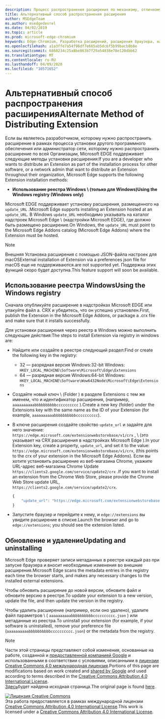 ```yaml
---
description: Процесс распространения расширения по механизму, отличному от проверенных хранилищ
title: Альтернативный способ распространения расширения
author: MSEdgeTeam
ms.author: msedgedevrel
ms.date: 04/02/2019
ms.topic: article
ms.prod: microsoft-edge-chromium
keywords: Edge-Chromium, Разработка расширений, расширения браузера, надстройки, центр партнера, разработчик
ms.openlocfilehash: a1a3ffe7a54f96df7e665ab5dc6f5b99bacb8b8e
ms.sourcegitcommit: 6860234c25a8be863b7f29a54838e78e120dbb62
ms.translationtype: MT
ms.contentlocale: ru-RU
ms.lasthandoff: 04/09/2020
ms.locfileid: "10571652"
---
```

# <span data-ttu-id="0e05e-104">Альтернативный способ распространения расширения</span><span class="sxs-lookup"><span data-stu-id="0e05e-104">Alternate Method of Distributing Extension</span></span>  

<span data-ttu-id="0e05e-105">Если вы являетесь разработчиком, которому нужно распространить расширение в рамках процесса установки другого программного обеспечения или администратор сети, которому нужно распространить расширение по всей Организации, Microsoft EDGE поддерживает следующие методы установки расширения:</span><span class="sxs-lookup"><span data-stu-id="0e05e-105">If you are a developer who wants to distribute an Extension as part of the installation process for other software, or a network admin that want to distribute an Extension throughout their organization, Microsoft Edge supports the following Extension installation methods:</span></span>  

*   **<span data-ttu-id="0e05e-106">Использование реестра Windows \ (только для Windows)</span><span class="sxs-lookup"><span data-stu-id="0e05e-106">Using the Windows registry \(Windows only\)</span></span>**  

<span data-ttu-id="0e05e-107">Microsoft EDGE поддерживает установку расширения, размещенного на `update_URL` .</span><span class="sxs-lookup"><span data-stu-id="0e05e-107">Microsoft Edge supports installing an Extension hosted at an `update_URL`.</span></span>  <span data-ttu-id="0e05e-108">В Windows `update_URL` необходимо указывать на каталог надстроек Microsoft Edge \ (надстройки Microsoft EDGE), где должно быть размещено расширение.</span><span class="sxs-lookup"><span data-stu-id="0e05e-108">On Windows, the `update_URL` must point to the Microsoft Edge Addons catalog \(Microsoft Edge Addons\) where the Extension must be hosted.</span></span>  

> [!NOTE]
> <span data-ttu-id="0e05e-109">Внешняя Установка расширения с помощью JSON-файла настроек для macOS</span><span class="sxs-lookup"><span data-stu-id="0e05e-109">External installation of Extension via a preferences json file for macOS</span></span> <!--and Linux--> <span data-ttu-id="0e05e-110">еще не поддерживаются.</span><span class="sxs-lookup"><span data-stu-id="0e05e-110">are not supported yet.</span></span>  <span data-ttu-id="0e05e-111">Поддержка этих функций скоро будет доступна.</span><span class="sxs-lookup"><span data-stu-id="0e05e-111">This feature support will soon be available.</span></span>

## <span data-ttu-id="0e05e-112">Использование реестра Windows</span><span class="sxs-lookup"><span data-stu-id="0e05e-112">Using the Windows registry</span></span>  

<span data-ttu-id="0e05e-113">Сначала опубликуйте расширение в надстройках Microsoft EDGE или упакуйте файл a. CRX и убедитесь, что он успешно установлен.</span><span class="sxs-lookup"><span data-stu-id="0e05e-113">First, publish the Extension in the Microsoft Edge Addons, or package a .crx file and make sure that it installs successfully.</span></span>  

<span data-ttu-id="0e05e-114">Для установки расширения через реестр в Windows можно выполнить следующие действия:</span><span class="sxs-lookup"><span data-stu-id="0e05e-114">The steps to install Extension via registry in windows are:</span></span>  

*   <span data-ttu-id="0e05e-115">Найдите или создайте в реестре следующий раздел:</span><span class="sxs-lookup"><span data-stu-id="0e05e-115">Find or create the following key in the registry:</span></span>  
    *   <span data-ttu-id="0e05e-116">32 — разрядная версия Windows:</span><span class="sxs-lookup"><span data-stu-id="0e05e-116">32-bit Windows:</span></span>  `HKEY_LOCAL_MACHINE\Software\Microsoft\Edge\Extensions`  
    *   <span data-ttu-id="0e05e-117">64 — разрядная версия Windows:</span><span class="sxs-lookup"><span data-stu-id="0e05e-117">64-bit Windows:</span></span>  `HKEY_LOCAL_MACHINE\Software\Wow6432Node\Microsoft\Edge\Extensions`  
*   <span data-ttu-id="0e05e-118">Создайте новый ключ \ (Folder \) в разделе Extensions с тем же именем, что и идентификатор расширения, (например, `aaaaaaaaaabbbbbbbbbbcccccccccc` \).</span><span class="sxs-lookup"><span data-stu-id="0e05e-118">Create a new key \(folder\) under the Extensions key with the same name as the ID of your Extension \(for example, `aaaaaaaaaabbbbbbbbbbcccccccccc`\).</span></span>  
*   <span data-ttu-id="0e05e-119">В ключе расширения создайте свойство `update_url` и задайте для него значение: `https://edge.microsoft.com/extensionwebstorebase/v1/crx` , \ (это указывает на CRX расширения в надстройках Microsoft Edge \).</span><span class="sxs-lookup"><span data-stu-id="0e05e-119">In your Extension key, create a property, `update_url`, and set it to the value: `https://edge.microsoft.com/extensionwebstorebase/v1/crx`,  \(this points to the crx of your extension in the Microsoft Edge Addons\).</span></span> <span data-ttu-id="0e05e-120">Если вы хотите установить расширение из веб-магазина Chrome, укажите URL-адрес веб-магазина Chrome Update `https://clients2.google.com/service/update2/crx` .</span><span class="sxs-lookup"><span data-stu-id="0e05e-120">If you want to install an extension from the Chrome Web Store, please provide the Chrome Web Store update URL, `https://clients2.google.com/service/update2/crx`.</span></span>  
    
    ```javascript
    {
        "update_url": "https://edge.microsoft.com/extensionwebstorebase/v1/crx"
    }
    ```  
    
*   <span data-ttu-id="0e05e-121">Запустите браузер и перейдите к нему, и `edge://extensions` вы увидите расширение в списке.</span><span class="sxs-lookup"><span data-stu-id="0e05e-121">Launch the browser and go to `edge://extensions`; you should see the extension listed.</span></span>  

## <span data-ttu-id="0e05e-122">Обновление и удаление</span><span class="sxs-lookup"><span data-stu-id="0e05e-122">Updating and uninstalling</span></span>  

<span data-ttu-id="0e05e-123">Microsoft Edge проверяет записи метаданных в реестре каждый раз при запуске браузера и вносит необходимые изменения во внешние расширения.</span><span class="sxs-lookup"><span data-stu-id="0e05e-123">Microsoft Edge scans the metadata entries in the registry each time the browser starts, and makes any necessary changes to the installed external extensions.</span></span>  

<span data-ttu-id="0e05e-124">Чтобы обновить расширение до новой версии, обновите файл и обновите версию в реестре.</span><span class="sxs-lookup"><span data-stu-id="0e05e-124">To update your extension to a new version, update the file, and then update the version in the registry.</span></span>  

<span data-ttu-id="0e05e-125">Чтобы удалить расширение (например, если оно удалено), удалите файл параметров \ ( `aaaaaaaaaabbbbbbbbbbcccccccccc.json` \) или метаданные из реестра.</span><span class="sxs-lookup"><span data-stu-id="0e05e-125">To uninstall your extension \(for example, if your software is uninstalled\), remove your preference file \(`aaaaaaaaaabbbbbbbbbbcccccccccc.json`\) or the metadata from the registry.</span></span>  

<!-- image links -->  

<!-- links -->  

> [!NOTE]
> <span data-ttu-id="0e05e-126">Части этой страницы представляют собой изменения, основанные на работе, созданной и [предоставленной компанией Google][GoogleSitePolicies] и использованными в соответствии с условиями, описанными в [лицензии Creative Commons 4,0 международная лицензия][CCA4IL].</span><span class="sxs-lookup"><span data-stu-id="0e05e-126">Portions of this page are modifications based on work created and [shared by Google][GoogleSitePolicies] and used according to terms described in the [Creative Commons Attribution 4.0 International License][CCA4IL].</span></span>  
> <span data-ttu-id="0e05e-127">[Здесь](https://developer.chrome.com/apps/external_extensions)будет найдена исходная страница.</span><span class="sxs-lookup"><span data-stu-id="0e05e-127">The original page is found [here](https://developer.chrome.com/apps/external_extensions).</span></span>  

[![Лицензия Creative Commons][CCby4Image]][CCA4IL]  
<span data-ttu-id="0e05e-129">Эта работа предоставляется в рамках международной лицензии [Creative Commons Attribution 4.0 International License][CCA4IL].</span><span class="sxs-lookup"><span data-stu-id="0e05e-129">This work is licensed under a [Creative Commons Attribution 4.0 International License][CCA4IL].</span></span>  

[CCA4IL]: https://creativecommons.org/licenses/by/4.0  
[CCby4Image]: https://i.creativecommons.org/l/by/4.0/88x31.png  
[GoogleSitePolicies]: https://developers.google.com/terms/site-policies
